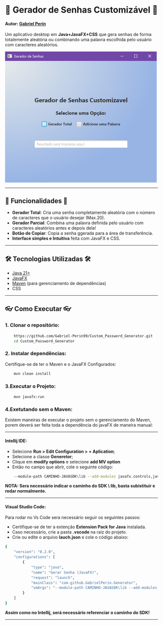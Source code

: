 # 🔑 Gerador de Senhas Customizável 🔑

#### Autor: [Gabriel Perin](https://github.com/Gabriel-Perin99)
Um aplicativo desktop em **Java+JavaFX+CSS** que gera senhas de forma totalemente aleatória ou combinando uma palavra escolhida pelo usuário com caracteres aleatórios.


<img alt ="Imagem do Projeto" src="src/main/resources/Sample.png">

***

## 🚀 Funcionalidades 🚀

- **Gerador Total**: Cria uma senha completamente aleatória com o número de caracteres que o usuário desejar (Max.20).
- **Gerador Parcial**: Combina uma palavra definida pelo usuário com caracteres aleatórios antes e depois dela!
- **Botão de Copiar**: Copia a senha ggerada para a área de transferência.
- **Interface simples e Intuitiva** feita com JavaFX e CSS.
***
## 🛠️ Tecnologias Utilizadas 🛠️

- [Java 21+](https://www.oracle.com/java/technologies/downloads/)
- [JavaFX](https://openjfx.io/)
- [Maven](https://maven.apache.org/) (para gerenciamento de dependências)
- CSS
***
## 👓 Como Executar 👓

### 1. Clonar o repositório:

```bash
    https://github.com/Gabriel-Perin99/Custom_Password_Generator.git
    cd Custom_Password_Generator
```

### 2. Instalar dependências:
Certifique-se de ter o Maven e o JavaFX Configurados:

```bash
    mvn clean install
```

### 3.Executar o Projeto:

```bash
    mvn javafx:run
```

### 4.Exetutando sem o Maven:
Existem maneiras de executar o projeto sem o gerenciamento do Maven, porem deverá ser feita toda a dependência do javaFX de maneira manual:
***
#### Intellij IDE: 
- Selecione **Run > Edit Configuration > + Aplication**;  
- Selecione a classe **Generetor**;
- Clique em **modify options** e selecione **add MV option**
- Então no campo que abrir, cole o seguinte código:
``` bash
    --module-path CAMINHO-JAVASDK\lib --add-modules javafx.controls,javafx.fxml
```
**NOTA: Sera necessário indicar o caminho do SDK \ lib, basta subistituir e rodar normalmente.**
***

#### Visual Studio Code:
Para rodar no Vs Code sera necessário seguir os seguintes passos:

- Certifique-se de ter a extenção **Extension Pack for Java** instalada.
- Caso necessário, crie a pasta **.vscode** na raiz do projeto.
- Crie ou edite o arquivo **lauch.json** e cole o código abaixo:

``` bash
{
    "version": "0.2.0",
    "configurations": [
        {
            "type": "java",
            "name": "Gerar Senha (JavaFX)",
            "request": "launch",
            "mainClass": "com.github.GabrielPerin.Generator",
            "vmArgs": "--module-path CAMINHO-JAVASDK\lib --add-modules javafx.controls,javafx.fxml"
        }
    ]
}
```
**Assim como no Intellij, será necessário referenciar o caminho do SDK!**
***
